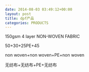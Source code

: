 ```yaml
---
date: 2014-08-03 03:49:12+00:00
layout: post
title: dpf产品
categories: PRODUCTS
---
```



150gsm 4 layer NON-WOVEN FABRIC

50+30+25PE+45

non woven+non woven+PE+non woven

无纺布+无纺布+PE+无纺布

